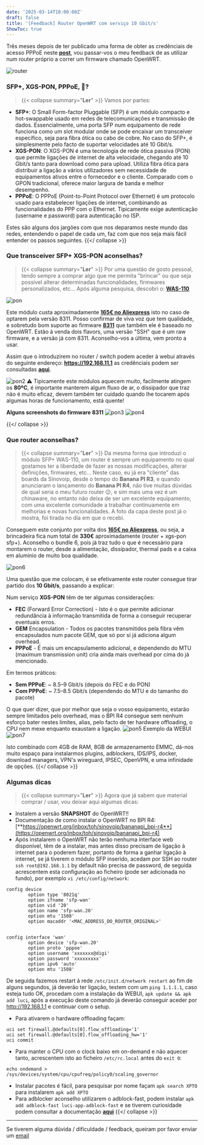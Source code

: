 ```yaml
---
date: '2025-03-14T10:00:00Z'
draft: false
title: '[Feedback] Router OpenWRT com serviço 10 Gbit/s'
ShowToc: true
---
```

Três meses depois de ter publicado uma forma de obter as credênciais de acesso PPPoE neste [**post**](https://blog.443.pt/posts/zte/), vou passar-vos o meu feedback de as utilizar num router próprio a correr um firmware chamado OpenWRT.

![router](https://i.imgur.com/2lIcDSI.jpeg)

### SFP+, XGS-PON, PPPoE, 🤔?
> {{< collapse summary="**Ler**" >}}
Vamos por partes:
- **SFP+**: O Small Form-factor Pluggable (SFP) é um módulo compacto e hot-swappable usado em redes de telecomunicações e transmissão de dados. Essencialmente, uma porta SFP num equipamento de rede funciona como um slot modular onde se pode encaixar um transceiver específico, seja para fibra ótica ou cabo de cobre. No caso do SFP+, é simplesmente pelo facto de suportar velocidades até 10 Gbit/s.
- **XGS-PON**: O XGS-PON é uma tecnologia de rede ótica passiva (PON) que permite ligações de internet de alta velocidade, chegando até 10 Gbit/s tanto para download como para upload. Utiliza fibra ótica para distribuir a ligação a vários utilizadores sem necessidade de equipamentos ativos entre o fornecedor e o cliente. Comparado com o GPON tradicional, oferece maior largura de banda e melhor desempenho.
- **PPPoE**: O PPPoE (Point-to-Point Protocol over Ethernet) é um protocolo usado para estabelecer ligações de internet, combinando as funcionalidades do PPP com o Ethernet. Tipicamente exige autenticação (username e password) para autenticação no ISP.

Estes são alguns dos jargões com que nos deparamos neste mundo das redes, entendendo o papel de cada um, faz com que nos seja mais fácil entender os passos seguintes.
{{</ collapse >}}

### Que transceiver SFP+ XGS-PON aconselhas?
> {{< collapse summary="**Ler**" >}}
Por uma questão de gosto pessoal, tendo sempre a comprar algo que me permita "brincar" ou que seja possível alterar determinadas funcionalidades, firmwares personalizados, etc... Após alguma pesquisa, descobri o: [**WAS-110**](https://pon.wiki/xgs-pon/ont/bfw-solutions/was-110/)

![pon](https://i.imgur.com/eLCh5rK.png)

Este módulo custa aproximadamente [**165€ no Aliexpress**](https://s.click.aliexpress.com/e/_on14BzX) isto no caso de optarem pela versão 8311. Posso confirmar de viva voz que tem qualidade, e sobretudo bom suporte ao firmware [**8311**](https://pon.wiki/guides/install-the-8311-community-firmware-on-the-was-110/) que também ele é baseado no  OpenWRT. Estão à venda dois flavors, uma versão "SSH" que é um raw firmware, e a versão já com 8311. Aconselho-vos a última, vem pronto a usar.

Assim que o introduzirem no router / switch podem aceder à webui através do seguinte endereço: **https://192.168.11.1** as credênciais podem ser consultadas [**aqui**](https://pon.wiki/xgs-pon/ont/bfw-solutions/was-110/#default-credentials).

![pon2](https://i.imgur.com/BcSA9CY.jpeg)
⚠️ Tipicamente este módulos aquecem muito, facilmente atingem os **80ºC**, é importante manterem algum fluxo de ar, o dissipador que traz não é muito eficaz, devem também ter cuidado quando lhe tocarem após algumas horas de funcionamento, está quente!

**Alguns screenshots do firmware 8311**
![pon3](https://i.imgur.com/6P20aGt.jpeg)
![pon4](https://i.imgur.com/INgWrat.jpeg)

{{</ collapse >}}

### Que router aconselhas?
> {{< collapse summary="**Ler**" >}}
Da mesma forma que introduzi o módulo SFP+ WAS-110, um router é sempre um equipamento no qual gostamos ter a liberdade de fazer as nossas modificações, alterar definições, firmwares, etc...
Neste caso, eu já era "cliente" das boards da Sinovoip, desde o tempo do **Banana PI R3**, e quando anunciaram o lançamento do **Banana PI R4**, não tive muitas dúvidas de qual seria o meu futuro router 😉, e sim mais uma vez é um chinaware, no entanto não deixa de ser um excelente equipamento, com uma excelente comunidade a trabalhar continuamente em melhorias e novas funcionalidades.
A foto da capa deste post já o mostra, foi tirada no dia em que o recebi.

Conseguem este conjunto por volta dos [**165€ no Aliexpress**](https://s.click.aliexpress.com/e/_oCgTPev), ou seja, a brincadeira fica num total de **330€** aproximadamente (router + xgs-pon sfp+). Aconselho o bundle 6, pois já traz tudo o que é necessário para montarem o router, desde a alimentação, dissipador, thermal pads e a caixa em aluminio de muito boa qualidade.

![pon6](https://i.imgur.com/UF46Jdm.jpeg)

Uma questão que me colocam, é se efetivamente este router consegue tirar partido dos **10 Gbit/s**, passando a explicar: 

Num serviço **XGS-PON** têm de ter algumas considerações:
- **FEC** (Forward Error Correction) - Isto é o que permite adicionar redundância à informação transmitida de forma a conseguir recuperar eventuais erros.
- **GEM** Encapsulation - Todos os pacotes transmitidos pela fibra vêm encapsulados num pacote GEM, que só por si já adiciona algum overhead.
- **PPPoE** - É mais um encapsulamento adicional, e dependendo do MTU (maximum transmission unit) cria ainda mais overhead por cima do já mencionado.

Em termos práticos:

- **Sem PPPoE**: ~ 8.5–9 Gbit/s (depois do FEC e do PON)
- **Com PPPoE**: ~ 7.5–8.5 Gbit/s (dependendo do MTU e do tamanho do pacote)

O que quer dizer, que por melhor que seja o vosso equipamento, estarão sempre limitados pelo overhead, mas o BPI R4 consegue sem nenhum esforço bater nestes limites, alias, pelo facto de ter hardware offloading, o CPU nem mexe enquanto exaustam a ligação.
![pon5](https://i.imgur.com/Nn3gXIa.png)
Exemplo da WEBUI 
![pon7](https://i.imgur.com/UOJjaKA.png)


Isto combinado com 4GB de RAM, 8GB de armazenamento EMMC, dá-nos muito espaço para instalarmos plugins, adblockers, IDS/IPS, docker, download managers, VPN's wireguard, IPSEC, OpenVPN, e uma infinidade de opções.
{{</ collapse >}}

### Algumas dicas
> {{< collapse summary="**Ler**" >}}
Agora que já sabem que material comprar / usar, vou deixar aqui algumas dicas:
- Instalem a versão **SNAPSHOT** do OpenWRT!!
- Documentação de como instalar o OpenWRT no BPI R4: [**https://openwrt.org/inbox/toh/sinovoip/bananapi_bpi-r4**](https://openwrt.org/inbox/toh/sinovoip/bananapi_bpi-r4)
- Após instalarem o OpenWRT não terão nenhuma interface web disponível, têm de a instalar, mas antes disso precisam de ligação à internet para o poderem fazer, portanto de forma a ganhar ligação à internet, se já tiverem o módulo SFP inserido, acedam por SSH ao router `ssh root@192.168.1.1` by default não precisa de password, de seguida acrescentem esta configuração ao ficheiro (pode ser adicionada no fundo), por exemplo `vi /etc/config/network`:
```
config device
        option type '8021q'
        option ifname 'sfp-wan'
        option vid '20'
        option name 'sfp-wan.20'
        option mtu '1508'
        option macaddr '<MAC_ADDRESS_DO_ROUTER_ORIGINAL>'


config interface 'wan'
        option device 'sfp-wan.20'
        option proto 'pppoe'
        option username 'xxxxxxx@digi'
        option password 'xxxxxxxxx'
        option ipv6 'auto'
        option mtu '1508'
```
De seguida fazemos restart à rede `/etc/init.d/network restart` ao fim de alguns segundos, já deverão ter ligação, testem com um `ping 1.1.1.1`, caso esteja tudo OK, procedam com a instalação da WEBUI, `apk update && apk add luci`, após a execução deste comando já deverão conseguir aceder por http://192.168.1.1 e continuar com o setup.

- Para ativarem o hardware offloading façam: 
```
uci set firewall.@defaults[0].flow_offloading='1'
uci set firewall.@defaults[0].flow_offloading_hw='1'
uci commit
```
- Para manter o CPU com o clock baixo em on-demand e não aquecer tanto, acrescentem isto ao ficheiro `/etc/rc.local` antes do `exit 0`:
```
echo ondemand > /sys/devices/system/cpu/cpufreq/policy0/scaling_governor
```
- Instalar pacotes é fácil, para pesquisar por nome façam `apk search XPTO` para instalarem `apk add XPTO`
- Para adblocker aconselho utilizarem o adblock-fast, podem instalar `apk add adblock-fast luci-app-adblock-fast` e se tiverem curiosidade podem consultar a documentação [**aqui**](https://docs.openwrt.melmac.net/adblock-fast/)
{{</ collapse >}}
---
Se tiverem alguma dúvida / dificuldade / feedback, queiram por favor enviar um [email](mailto:i@443.pt) 